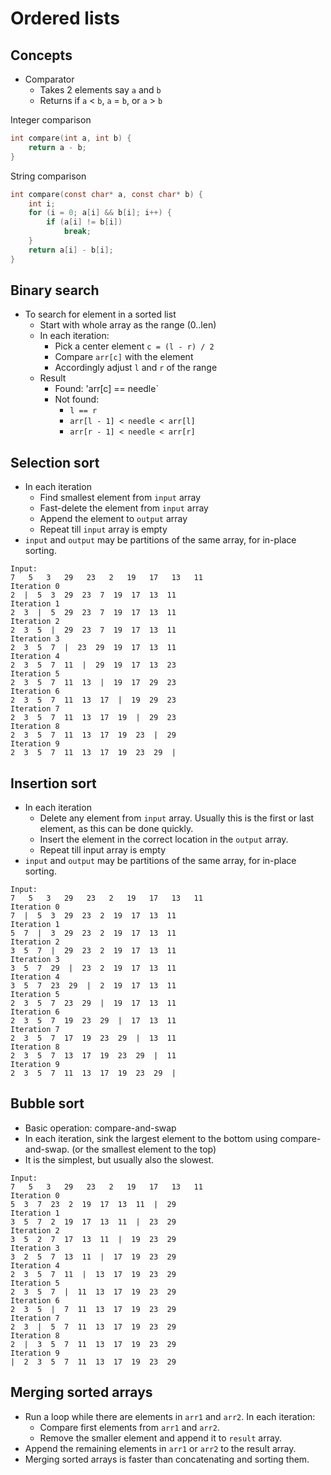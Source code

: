 # Ordered lists

## Concepts
- Comparator
  - Takes 2 elements say `a` and `b`
  - Returns if `a` < `b`, `a` = `b`, or `a` > `b`

Integer comparison
```c
int compare(int a, int b) {
    return a - b;
}
```

String comparison
```c
int compare(const char* a, const char* b) {
    int i;
    for (i = 0; a[i] && b[i]; i++) {
        if (a[i] != b[i])
            break;
    }
    return a[i] - b[i];
}
```

## Binary search
- To search for element in a sorted list
  - Start with whole array as the range (0..len)
  - In each iteration:
    - Pick a center element `c = (l - r) / 2`
    - Compare `arr[c]` with the element
    - Accordingly adjust `l` and `r` of the range
  - Result
    - Found: 'arr[c] == needle`
    - Not found:
      - `l == r`
      - `arr[l - 1] < needle < arr[l]`
      - `arr[r - 1] < needle < arr[r]`

## Selection sort
- In each iteration
  - Find smallest element from `input` array
  - Fast-delete the element from `input` array
  - Append the element to `output` array
  - Repeat till `input` array is empty
- `input` and `output` may be partitions of the same array,
  for in-place sorting.

```
Input:
7   5   3   29   23   2   19   17   13   11   
Iteration 0
2  |  5  3  29  23  7  19  17  13  11  
Iteration 1
2  3  |  5  29  23  7  19  17  13  11  
Iteration 2
2  3  5  |  29  23  7  19  17  13  11  
Iteration 3
2  3  5  7  |  23  29  19  17  13  11  
Iteration 4
2  3  5  7  11  |  29  19  17  13  23  
Iteration 5
2  3  5  7  11  13  |  19  17  29  23  
Iteration 6
2  3  5  7  11  13  17  |  19  29  23  
Iteration 7
2  3  5  7  11  13  17  19  |  29  23  
Iteration 8
2  3  5  7  11  13  17  19  23  |  29  
Iteration 9
2  3  5  7  11  13  17  19  23  29  |  
```

## Insertion sort
- In each iteration
  - Delete any element from `input` array. Usually this is the first or last
    element, as this can be done quickly.
  - Insert the element in the correct location in the `output` array.
  - Repeat till input array is empty
- `input` and `output` may be partitions of the same array,
  for in-place sorting.

```
Input:
7   5   3   29   23   2   19   17   13   11   
Iteration 0
7  |  5  3  29  23  2  19  17  13  11  
Iteration 1
5  7  |  3  29  23  2  19  17  13  11  
Iteration 2
3  5  7  |  29  23  2  19  17  13  11  
Iteration 3
3  5  7  29  |  23  2  19  17  13  11  
Iteration 4
3  5  7  23  29  |  2  19  17  13  11  
Iteration 5
2  3  5  7  23  29  |  19  17  13  11  
Iteration 6
2  3  5  7  19  23  29  |  17  13  11  
Iteration 7
2  3  5  7  17  19  23  29  |  13  11  
Iteration 8
2  3  5  7  13  17  19  23  29  |  11  
Iteration 9
2  3  5  7  11  13  17  19  23  29  |  
```

## Bubble sort
- Basic operation: compare-and-swap
- In each iteration, sink the largest element to the bottom 
  using compare-and-swap.
  (or the smallest element to the top)
- It is the simplest, but usually also the slowest.

```
Input:
7   5   3   29   23   2   19   17   13   11   
Iteration 0
5  3  7  23  2  19  17  13  11  |  29  
Iteration 1
3  5  7  2  19  17  13  11  |  23  29  
Iteration 2
3  5  2  7  17  13  11  |  19  23  29  
Iteration 3
3  2  5  7  13  11  |  17  19  23  29  
Iteration 4
2  3  5  7  11  |  13  17  19  23  29  
Iteration 5
2  3  5  7  |  11  13  17  19  23  29  
Iteration 6
2  3  5  |  7  11  13  17  19  23  29  
Iteration 7
2  3  |  5  7  11  13  17  19  23  29  
Iteration 8
2  |  3  5  7  11  13  17  19  23  29  
Iteration 9
|  2  3  5  7  11  13  17  19  23  29  
```

## Merging sorted arrays
- Run a loop while there are elements in `arr1` and `arr2`.
  In each iteration:
  - Compare first elements from `arr1` and `arr2`.
  - Remove the smaller element and append it to `result` array.
- Append the remaining elements in `arr1` or `arr2` to the result array.
- Merging sorted arrays is faster than concatenating and sorting them.

